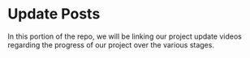 # Update Posts
In this portion of the repo, we will be linking our project update videos regarding the progress of our project over the various stages.
